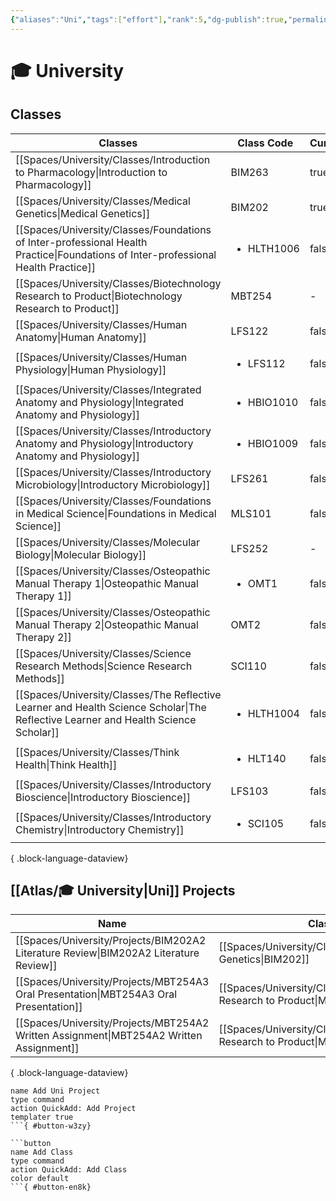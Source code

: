 ```yaml
---
{"aliases":"Uni","tags":["effort"],"rank":5,"dg-publish":true,"permalink":"/atlas/university/","dgPassFrontmatter":true}
---
```


# 🎓 University

## Classes

| Classes                                                                                                                               | Class Code                 | Current |
| ------------------------------------------------------------------------------------------------------------------------------------- | -------------------------- | ------- |
| [[Spaces/University/Classes/Introduction to Pharmacology\|Introduction to Pharmacology]]                                           | BIM263                     | true    |
| [[Spaces/University/Classes/Medical Genetics\|Medical Genetics]]                                                                   | BIM202                     | true    |
| [[Spaces/University/Classes/Foundations of Inter-professional Health Practice\|Foundations of Inter-professional Health Practice]] | <ul><li>HLTH1006</li></ul> | false   |
| [[Spaces/University/Classes/Biotechnology Research to Product\|Biotechnology Research to Product]]                                 | MBT254                     | \-      |
| [[Spaces/University/Classes/Human Anatomy\|Human Anatomy]]                                                                         | LFS122                     | false   |
| [[Spaces/University/Classes/Human Physiology\|Human Physiology]]                                                                   | <ul><li>LFS112</li></ul>   | false   |
| [[Spaces/University/Classes/Integrated Anatomy and Physiology\|Integrated Anatomy and Physiology]]                                 | <ul><li>HBIO1010</li></ul> | false   |
| [[Spaces/University/Classes/Introductory Anatomy and Physiology\|Introductory Anatomy and Physiology]]                             | <ul><li>HBIO1009</li></ul> | false   |
| [[Spaces/University/Classes/Introductory Microbiology\|Introductory Microbiology]]                                                 | LFS261                     | false   |
| [[Spaces/University/Classes/Foundations in Medical Science\|Foundations in Medical Science]]                                       | MLS101                     | false   |
| [[Spaces/University/Classes/Molecular Biology\|Molecular Biology]]                                                                 | LFS252                     | \-      |
| [[Spaces/University/Classes/Osteopathic Manual Therapy 1\|Osteopathic Manual Therapy 1]]                                           | <ul><li>OMT1</li></ul>     | false   |
| [[Spaces/University/Classes/Osteopathic Manual Therapy 2\|Osteopathic Manual Therapy 2]]                                           | OMT2                       | false   |
| [[Spaces/University/Classes/Science Research Methods\|Science Research Methods]]                                                   | SCI110                     | false   |
| [[Spaces/University/Classes/The Reflective Learner and Health Science Scholar\|The Reflective Learner and Health Science Scholar]] | <ul><li>HLTH1004</li></ul> | false   |
| [[Spaces/University/Classes/Think Health\|Think Health]]                                                                           | <ul><li>HLT140</li></ul>   | false   |
| [[Spaces/University/Classes/Introductory Bioscience\|Introductory Bioscience]]                                                     | LFS103                     | false   |
| [[Spaces/University/Classes/Introductory Chemistry\|Introductory Chemistry]]                                                       | <ul><li>SCI105</li></ul>   | false   |

{ .block-language-dataview}

## [[Atlas/🎓 University\|Uni]] Projects

| Name                                                                                       | Class                                                                      | Status      |
| ------------------------------------------------------------------------------------------ | -------------------------------------------------------------------------- | ----------- |
| [[Spaces/University/Projects/BIM202A2 Literature Review\|BIM202A2 Literature Review]]   | [[Spaces/University/Classes/Medical Genetics\|BIM202]]                  | In Progress |
| [[Spaces/University/Projects/MBT254A3 Oral Presentation\|MBT254A3 Oral Presentation]]   | [[Spaces/University/Classes/Biotechnology Research to Product\|MBT254]] | Not Started |
| [[Spaces/University/Projects/MBT254A2 Written Assignment\|MBT254A2 Written Assignment]] | [[Spaces/University/Classes/Biotechnology Research to Product\|MBT254]] | In Progress |

{ .block-language-dataview}

```button
name Add Uni Project
type command
action QuickAdd: Add Project
templater true
```{ #button-w3zy}

```button
name Add Class
type command
action QuickAdd: Add Class
color default
```{ #button-en8k}

